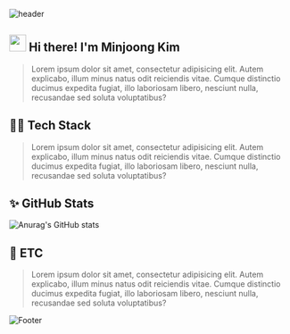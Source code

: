 <!-- font : &text=MINJOONG&fontAlignY=40&fontSize=50&animation=fadeIn -->
![header](https://capsule-render.vercel.app/api?type=waving&color=gradient&customColorList=2&height=250&section=header&text=MINJOONG's%20Github&fontAlignY=40&fontSize=50&animation=fadeIn)

##  <img src="https://raw.githubusercontent.com/aemmadi/aemmadi/master/wave.gif" width="30"> Hi there! I'm Minjoong Kim
> Lorem ipsum dolor sit amet, consectetur adipisicing elit. Autem explicabo, illum minus natus odit reiciendis vitae. Cumque distinctio ducimus expedita fugiat, illo laboriosam libero, nesciunt nulla, recusandae sed soluta voluptatibus?

## 👨‍💻 Tech Stack
> Lorem ipsum dolor sit amet, consectetur adipisicing elit. Autem explicabo, illum minus natus odit reiciendis vitae. Cumque distinctio ducimus expedita fugiat, illo laboriosam libero, nesciunt nulla, recusandae sed soluta voluptatibus?

## ✨ GitHub Stats 
![Anurag's GitHub stats](https://github-readme-stats.vercel.app/api?username=alswnd3746&theme=dark&show_icons=true)

## 💬 ETC 
> Lorem ipsum dolor sit amet, consectetur adipisicing elit. Autem explicabo, illum minus natus odit reiciendis vitae. Cumque distinctio ducimus expedita fugiat, illo laboriosam libero, nesciunt nulla, recusandae sed soluta voluptatibus?

![Footer](https://capsule-render.vercel.app/api?type=waving&color=gradient&customColorList=2&height=250&section=footer)
